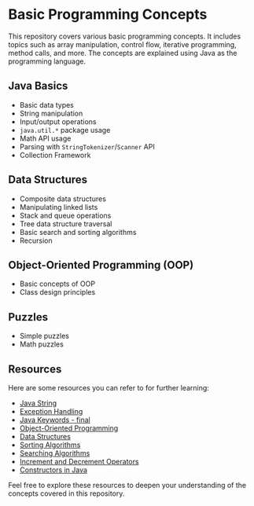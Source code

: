 # Basic Programming Concepts

This repository covers various basic programming concepts. It includes topics such as array manipulation, control flow, iterative programming, method calls, and more. The concepts are explained using Java as the programming language.

## Java Basics
- Basic data types
- String manipulation
- Input/output operations
- `java.util.*` package usage
- Math API usage
- Parsing with `StringTokenizer`/`Scanner` API
- Collection Framework

## Data Structures
- Composite data structures
- Manipulating linked lists
- Stack and queue operations
- Tree data structure traversal
- Basic search and sorting algorithms
- Recursion

## Object-Oriented Programming (OOP)
- Basic concepts of OOP
- Class design principles

## Puzzles
- Simple puzzles
- Math puzzles

## Resources
Here are some resources you can refer to for further learning:

- [Java String](https://www.geeksforgeeks.org/string-class-in-java/)
- [Exception Handling](https://www.geeksforgeeks.org/java-gq/exception-handling-2-gq/)
- [Java Keywords - final](https://www.geeksforgeeks.org/java-gq/final-keyword-gq/)
- [Object-Oriented Programming](https://www.geeksforgeeks.org/object-oriented-programming-oops-concept-in-java/)
- [Data Structures](https://www.geeksforgeeks.org/data-structure-gq/)
- [Sorting Algorithms](https://www.geeksforgeeks.org/sorting-algorithms/)
- [Searching Algorithms](https://www.geeksforgeeks.org/searching-algorithms/)
- [Increment and Decrement Operators](https://www.geeksforgeeks.org/interesting-facts-increment-decrement-operators-java/)
- [Constructors in Java](https://www.geeksforgeeks.org/constructors-in-java/)

Feel free to explore these resources to deepen your understanding of the concepts covered in this repository.
